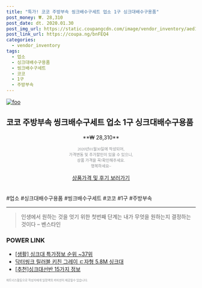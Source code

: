 ```yaml
--- 
title: "특가! 코코 주방부속 씽크배수구세트 업소 1구 싱크대배수구용품" 
post_money: ₩. 28,310 
post_date: dt. 2020.01.30 
post_img_url: https://static.coupangcdn.com/image/vendor_inventory/aed1/526f6f8cef903409916d2511c13f4a5e8f4b86270a657a115bb61d71f730.jpg 
post_link_url: https://coupa.ng/bnFEQ4 
categories: 
  - vendor_inventory 
tags: 
  - 업소 
  - 싱크대배수구용품 
  - 씽크배수구세트 
  - 코코 
  - 1구 
  - 주방부속 
--- 
```

[![foo](https://static.coupangcdn.com/image/vendor_inventory/aed1/526f6f8cef903409916d2511c13f4a5e8f4b86270a657a115bb61d71f730.jpg)](https://coupa.ng/bnFEQ4) 

## 코코 주방부속 씽크배수구세트 업소 1구 싱크대배수구용품 
<p style="text-align: center;">**₩ 28,310**</p> 
<p style="text-align: center;"><span style="color: #898c8f; font-family: Georgia,Times,serif; font-size: 0.75em;">2020년01월30일에 작성되어, <br>가격변동 및 추가할인이 있을 수 있으니,<br> 상품 가격을 꼭!확인해주세요.<br>행복하세요~</span> 
</p>	 
<div markdown="0" style="text-align: center;"><a href="https://coupa.ng/bnFEQ4" class="btn btn--success">상품가격 및 후기 보러가기</a></div> 
<br><br> 
  #업소 #싱크대배수구용품 #씽크배수구세트 #코코 #1구 #주방부속 
<hr> 

> 인생에서 원하는 것을 엇기 위한 첫번째 단계는 내가 무엇을 원하는지 결정하는 것이다 – 벤스타인 


### POWER LINK

* <a href="https://blog.naver.com/sakai111/221776570136" target="_blank"> [생활] 싱크대 특가정보 순위 ~37위</a>
* <a href="https://blog.naver.com/santokki14/221786321947" target="_blank">닥터씽크 릴러블 키친 그레이 ㄷ자형 5.8M 싱크대</a>
* <a href="https://blog.naver.com/fasyy4321/221786123111" target="_blank">[추천]싱크대선반 15가지 정보</a>

<span style="color: #898c8f; font-family: Georgia,Times,serif; font-size: 0.55em;">파트너스활동으로 작성자에게 일정액의 커미션이 제공될수 있습니다.</span> 
